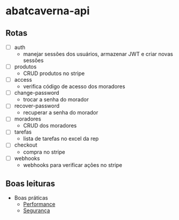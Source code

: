 # abatcaverna-api

## Rotas

- [ ] auth
  - manejar sessões dos usuários, armazenar JWT e criar novas sessões
- [ ] produtos
  - CRUD produtos no stripe
- [ ] access
  - verifica código de acesso dos moradores
- [ ] change-password
  - trocar a senha do morador
- [ ] recover-password
  - recuperar a senha do morador
- [ ] moradores
  - CRUD dos moradores
- [ ] tarefas
  - lista de tarefas no excel da rep
- [ ] checkout
  - compra no stripe
- [ ] webhooks
  - webhooks para verificar ações no stripe

## Boas leituras

- Boas práticas
  - [Performance](https://expressjs.com/pt-br/advanced/best-practice-performance.html)
  - [Segurança](https://expressjs.com/pt-br/advanced/best-practice-security.html)